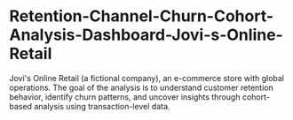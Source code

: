 # Retention-Channel-Churn-Cohort-Analysis-Dashboard-Jovi-s-Online-Retail
Jovi's Online Retail (a fictional company), an e-commerce store with global operations. The goal of the analysis is to understand customer retention behavior, identify churn patterns, and uncover insights through cohort-based analysis using transaction-level data.

